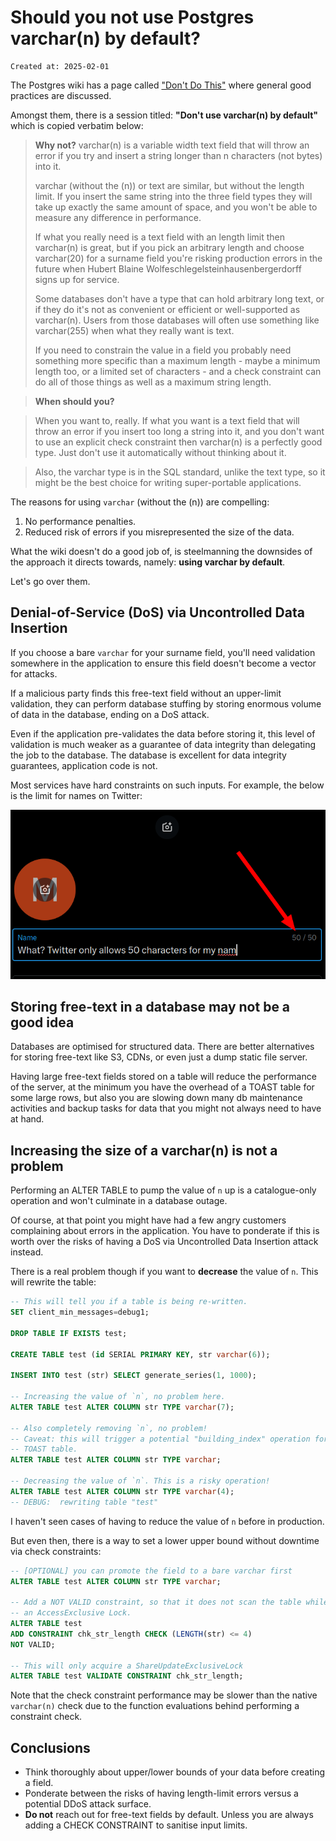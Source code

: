 # Should you not use Postgres varchar(n) by default?

```
Created at: 2025-02-01
```

The Postgres wiki has a page called ["Don't Do
This"](https://wiki.postgresql.org/wiki/Don't_Do_This#Don.27t_use_varchar.28n.29_by_default)
where general good practices are discussed.

Amongst them, there is a session titled: **"Don't use varchar(n) by default"**
which is copied verbatim below:

> **Why not?**
> varchar(n) is a variable width text field that will throw an error if you try
> and insert a string longer than n characters (not bytes) into it.
>
> varchar (without the (n)) or text are similar, but without the length limit.
> If you insert the same string into the three field types they will take up
> exactly the same amount of space, and you won't be able to measure any
> difference in performance.
>
> If what you really need is a text field with an length limit then varchar(n)
> is great, but if you pick an arbitrary length and choose varchar(20) for a
> surname field you're risking production errors in the future when Hubert
> Blaine Wolfe­schlegel­stein­hausen­berger­dorff signs up for service.
>
> Some databases don't have a type that can hold arbitrary long text, or if
> they do it's not as convenient or efficient or well-supported as varchar(n).
> Users from those databases will often use something like varchar(255) when
> what they really want is text.
>
> If you need to constrain the value in a field you probably need something
> more specific than a maximum length - maybe a minimum length too, or a
> limited set of characters - and a check constraint can do all of those things
> as well as a maximum string length.

> **When should you?**

> When you want to, really. If what you want is a text field that will throw an
> error if you insert too long a string into it, and you don't want to use an
> explicit check constraint then varchar(n) is a perfectly good type. Just
> don't use it automatically without thinking about it.

> Also, the varchar type is in the SQL standard, unlike the text type, so it
> might be the best choice for writing super-portable applications.

The reasons for using `varchar` (without the (n)) are compelling:

1. No performance penalties.
2. Reduced risk of errors if you misrepresented the size of the data.

What the wiki doesn't do a good job of, is steelmanning the downsides of the
approach it directs towards, namely: **using varchar by default**.

Let's go over them.

## Denial-of-Service (DoS) via Uncontrolled Data Insertion

If you choose a bare `varchar` for your surname field, you'll need validation
somewhere in the application to ensure this field doesn't become a vector for
attacks.

If a malicious party finds this free-text field without an upper-limit
validation, they can perform database stuffing by storing enormous volume of
data in the database, ending on a DoS attack.

Even if the application pre-validates the data before storing it, this level
of validation is much weaker as a guarantee of data integrity than delegating
the job to the database. The database is excellent for data integrity
guarantees, application code is not.

Most services have hard constraints on such inputs. For example, the below is
the limit for names on Twitter:

![_img_twitter_limits.png](_img_twitter_limits.png)

## Storing free-text in a database may not be a good idea

Databases are optimised for structured data. There are better alternatives for
storing free-text like S3, CDNs, or even just a dump static file server.

Having large free-text fields stored on a table will reduce the performance of
the server, at the minimum you have the overhead of a TOAST table for some
large rows, but also you are slowing down many db maintenance activities and
backup tasks for data that you might not always need to have at hand.

## Increasing the size of a varchar(n) is not a problem

Performing an ALTER TABLE to pump the value of `n` up is a catalogue-only
operation and won't culminate in a database outage.

Of course, at that point you might have had a few angry customers complaining
about errors in the application. You have to ponderate if this is worth over
the risks of having a DoS via Uncontrolled Data Insertion attack instead.

There is a real problem though if you want to **decrease** the value of `n`.
This will rewrite the table:

```sql
-- This will tell you if a table is being re-written.
SET client_min_messages=debug1;

DROP TABLE IF EXISTS test;

CREATE TABLE test (id SERIAL PRIMARY KEY, str varchar(6));

INSERT INTO test (str) SELECT generate_series(1, 1000);

-- Increasing the value of `n`, no problem here.
ALTER TABLE test ALTER COLUMN str TYPE varchar(7);

-- Also completely removing `n`, no problem!
-- Caveat: this will trigger a potential "building_index" operation for the
-- TOAST table.
ALTER TABLE test ALTER COLUMN str TYPE varchar;

-- Decreasing the value of `n`. This is a risky operation!
ALTER TABLE test ALTER COLUMN str TYPE varchar(4);
-- DEBUG:  rewriting table "test"
```

I haven't seen cases of having to reduce the value of `n` before in production.

But even then, there is a way to set a lower upper bound without downtime
via check constraints:

```sql
-- [OPTIONAL] you can promote the field to a bare varchar first
ALTER TABLE test ALTER COLUMN str TYPE varchar;

-- Add a NOT VALID constraint, so that it does not scan the table while holding
-- an AccessExclusive Lock.
ALTER TABLE test
ADD CONSTRAINT chk_str_length CHECK (LENGTH(str) <= 4)
NOT VALID;

-- This will only acquire a ShareUpdateExclusiveLock
ALTER TABLE test VALIDATE CONSTRAINT chk_str_length;
```

Note that the check constraint performance may be slower than the native
`varchar(n)` check due to the function evaluations behind performing a
constraint check.

## Conclusions

- Think thoroughly about upper/lower bounds of your data before creating a
  field.
- Ponderate between the risks of having length-limit errors versus a potential
  DDoS attack surface.
- **Do not** reach out for free-text fields by default. Unless you are always
  adding a CHECK CONSTRAINT to sanitise input limits.
